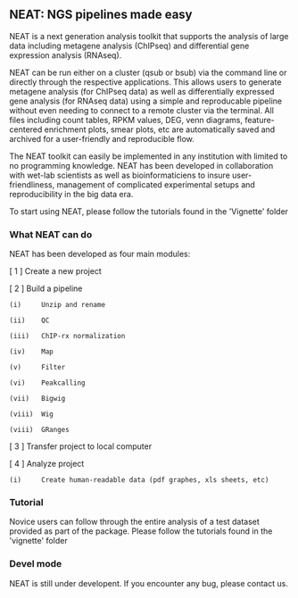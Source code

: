 ## NEAT: NGS pipelines made easy

NEAT is a next generation analysis toolkit that supports the analysis of large data including metagene analysis (ChIPseq) and differential gene expression analysis (RNAseq). 

NEAT can be run either on a cluster (qsub or bsub) via the command line or directly through the respective applications. This allows users to generate metagene analysis (for ChIPseq data) as well as differentially expressed gene analysis (for RNAseq data) using a simple and reproducable pipeline without even needing to connect to a remote cluster via the terminal. All files including count tables, RPKM values, DEG, venn diagrams, feature-centered enrichment plots, smear plots, etc are automatically saved and archived for a user-friendly and reproducible flow. 

The NEAT toolkit can easily be implemented in any institution with limited to no programming knowledge.
NEAT has been developed in collaboration with wet-lab scientists as well as bioinformaticiens to insure user-friendliness, management of complicated experimental setups and reproducibility in the big data era.

To start using NEAT, please follow the tutorials found in the 'Vignette' folder


### What NEAT can do
NEAT has been developed as four main modules:

[ 1 ]       Create a new project

[ 2 ]       Build a pipeline

    (i)     Unzip and rename

    (ii)    QC
    
    (iii)	ChIP-rx normalization

    (iv)	Map

    (v)		Filter

    (vi)	Peakcalling

    (vii)	Bigwig
    
    (viii)	Wig
    
    (viii)	GRanges

[ 3 ]       Transfer project to local computer

[ 4 ]       Analyze project

    (i)     Create human-readable data (pdf graphes, xls sheets, etc)


### Tutorial
Novice users can follow through the entire analysis of a test dataset provided as part of the package. Please follow the tutorials found in the 'vignette' folder



### Devel mode
NEAT is still under developent. If you encounter any bug, please contact us.

